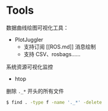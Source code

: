 # Tools

数据曲线绘图可视化工具：
- PlotJuggler
  - 支持订阅 [[ROS.md]] 消息绘制
  - 支持 CSV、rosbags……


系统资源可视化监控
- htop

删除 `._*` 开头的所有文件
```bash
$ find . -type f -name '._*' -delete
```





